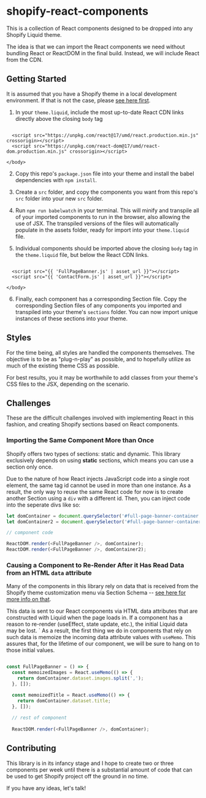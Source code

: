 # shopify-react-components
This is a collection of React components designed to be dropped into any Shopify Liquid theme.

The idea is that we can import the React components we need without bundling React or ReactDOM in the final build. Instead, we will include React from the CDN.

## Getting Started

It is assumed that you have a Shopify theme in a local development environment. If that is not the case, please [see here first](https://shopify.dev/tools/theme-kit/getting-started).

1. In your ```theme.liquid```, include the most up-to-date React CDN links directly above the closing ```body``` tag

```liquid

  <script src="https://unpkg.com/react@17/umd/react.production.min.js" crossorigin></script>
  <script src="https://unpkg.com/react-dom@17/umd/react-dom.production.min.js" crossorigin></script>

</body>

```

2. Copy this repo's ```package.json``` file into your theme and install the babel dependencies with ```npm install```.

3. Create a ```src``` folder, and copy the components you want from this repo's ```src``` folder into your new ```src``` folder.

4. Run ```npm run babelwatch``` in your terminal. This will minify and transpile all of your imported components to run in the browser, also allowing the use of JSX. The transpiled versions of the files will automatically populate in the assets folder, ready for import into your ```theme.liquid``` file.

5. Individual components should be imported above the closing ```body``` tag in the ```theme.liquid``` file, but below the React CDN links.

```liquid

  <script src="{{ 'FullPageBanner.js' | asset_url }}"></script>
  <script src="{{ 'ContactForm.js' | asset_url }}"></script>

</body>

```

6. Finally, each component has a corresponding Section file. Copy the corresponding Section files of any components you imported and transpiled into your theme's ```sections``` folder. You can now import unique instances of these sections into your theme.

## Styles

For the time being, all styles are handled the components themselves. The objective is to be as "plug-n-play" as possible, and to hopefully utilize as much of the existing theme CSS as possible.

For best results, you it may be worthwhile to add classes from your theme's CSS files to the JSX, depending on the scenario.

## Challenges

These are the difficult challenges involved with implementing React in this fashion, and creating Shopify sections based on React components.

### Importing the Same Component More than Once

Shopify offers two types of sections: static and dynamic. This library exclusively depends on using **static** sections, which means you can use a section only once.

Due to the nature of how React injects JavaScript code into a single root element, the same tag id cannot be used in more than one instance. As a result, the only way to reuse the same React code for now is to create another Section using a ```div``` with a different id. Then, you can inject code into the seperate divs like so:

```javascript
let domContainer = document.querySelector('#full-page-banner-container');
let domContainer2 = document.querySelector('#full-page-banner-container-2');

// component code

ReactDOM.render(<FullPageBanner />, domContainer);
ReactDOM.render(<FullPageBanner />, domContainer2);
```

### Causing a Component to Re-Render After it Has Read Data from an HTML ```data``` attribute

Many of the components in this library rely on data that is received from the Shopify theme customization menu via Section Schema -- [see here for more info on that](https://shopify.dev/docs/themes/sections).

This data is sent to our React components via HTML data attributes that are constructed with Liquid when the page loads in. If a component has a reason to re-render (useEffect, state update, etc.), the initial Liquid data may be lost.
`
As a result, the first thing we do in components that rely on such data is memoize the incoming data attribute values with ```useMemo```. This assures that, for the lifetime of our component, we will be sure to hang on to those initial values.

```javascript

const FullPageBanner = () => {
  const memoizedImages = React.useMemo(() => {
    return domContainer.dataset.images.split(',');
  }, []);

  const memoizedTitle = React.useMemo(() => {
    return domContainer.dataset.title;
  }, []);
  
  // rest of component
  
  ReactDOM.render(<FullPageBanner />, domContainer);
  ```

## Contributing

This library is in its infancy stage and I hope to create two or three components per week until there is a substantial amount of code that can be used to get Shopify project off the ground in no time.

If you have any ideas, let's talk!

